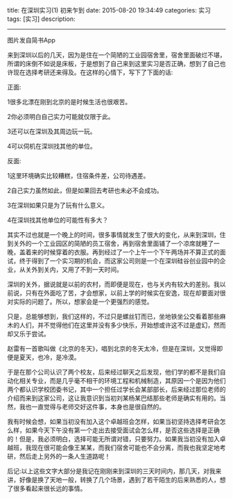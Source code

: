 title:   在深圳实习(1) 初来乍到
date: 2015-08-20 19:34:49 
categories: 实习
tags: [实习] 
description: 

---

图片发自简书App

来到深圳以后的几天，因为是住在一个简陋的工业园宿舍里，宿舍里面破烂不堪，所谓的床倒不如说是床板，于是想到了自己来到这里实习是否正确，想到了自己也许现在选择考研还来得及。在这样的心情下，写下了下面的话:

正面:﻿

1很多北漂在刚到北京的是时候生活也很艰苦。﻿

2你必须明白自己实力可能就仅限于此。﻿

3还可以在深圳及其周边玩一玩。﻿

4可以伺机在深圳找其他的单位。﻿﻿﻿

反面:﻿

1这里环境确实比较糟糕，住宿条件差，公司待遇差。﻿

2自己实力虽然如此，但是如果回去考研也未必不会成功。﻿

3在深圳如果只是为了玩有什么意义。﻿

4在深圳找其他单位的可能性有多大？﻿﻿

其实不过也就是一个晚上的时间，很多事情就发生了很大的变化，从来到深圳，住到关外的一个工业园区的简陋的员工宿舍，再到宿舍里面铺了一个凉席就睡了一晚，盖着来的时候穿着的衣服。再到经过了一个上午一个下午两场并不算正式的面试，终于得到了一个实习期的机会，而这家公司则是一个在深圳硅谷创业园中的企业，从关外到关内，又用了不到一天时间。

深圳的关外，据说就是以前的农村，而即便是现在，也与关内有较大的差别。我以前说，只有在外面吃了苦，才会想家，以前上学的时候实在安逸，现在却要面对很对实际的问题了。所以，想家会是一个更强烈的感觉。﻿﻿

只是，总能够想到，我们这样的，不过只是螺丝钉而已，坐地铁坐公交看着那些麻木的人们，并不觉得他们在这里并没有多少快乐，开始想或许这不过是虚幻，然而却又乐于尝试。﻿﻿﻿

赵雷有一首歌叫做《北京的冬天》，唱到北京的冬天太冷，但是在深圳，又觉得即便是夏天，也冷，是冷漠。﻿﻿

于是在那个公司认识了两个校友，后来经过聊天之后发现，他们学的都不是我们自动化相关专业，而是几乎毫不相干的环境工程和机械制造，其原因一个是因为他们两个都认识学校团委书记，其中一个担任过学长会某部部长，后来经过那位老师的介绍而来到这家公司，这让我意识到当初刘某杨某巴结那些老师是确实有用的。当然，我也一直觉得与老师交好这件事，本身也是很自然的。﻿﻿﻿

我有时候会想，如果当初没有加入这个卓越班会怎样，如果当初坚持选择考研会怎么样，如果今天下午没有第一个走出去接受面试会怎么样，是否这些选择是正确的！但是，我必须明白，选择可能无所谓对错，只要努力。如果我当初没有加入卓越班，我现在很可能会像王某某，而我们宿舍可能也不会分离，而我也我坚定地考研，然后走上另外的一条人生道路呢！﻿﻿

后记:以上这些文字大部分是我记在刚刚来到深圳的三天时间内，那几天，对我来讲，好像是换了天地一般，转换了几个场景，遇到了若干陌生的后来熟悉的人，想了很多看起来很长远的事情。